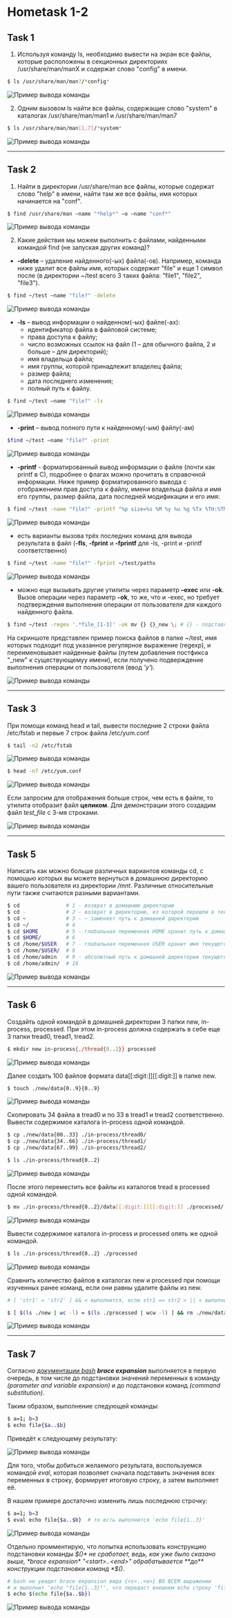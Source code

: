 # Hometask 1-2

## Task 1
1) Используя команду ls, необходимо вывести на экран все файлы, которые расположены в секционных директориях /usr/share/man/manX и содержат слово "config" в имени. 
```sh
$ ls /usr/share/man/man?/*config*
```
![Пример вывода команды](/1-2/screenshots/task1_1.png)


2) Одним вызовом ls найти все файлы, содержащие слово "system" в каталогах /usr/share/man/man1 и /usr/share/man/man7
```sh
$ ls /usr/share/man/man[1,7]/*system*
```
![Пример вывода команды](/1-2/screenshots/task1_2.png)

***


## Task 2
1) Найти в директории /usr/share/man все файлы, которые содержат слово "help" в имени, найти там же все файлы, имя которых начинается на "conf".
```sh
$ find /usr/share/man –name "*help*" –o –name "conf*"
```

![Пример вывода команды](/1-2/screenshots/task2_1.png)

2) Какие действия мы можем выполнить с файлами, найденными командой find (не запуская других команд)? 
- **-delete** 
– удаление найденного(-ых) файла(-ов). Например, команда ниже удалит все файлы имя, которых содержит "file" и еще 1 символ после (в директории ~/test всего 3 таких файла: "file1", "file2", "file3").
```sh
$ find ~/test –name "file?" -delete
```

![Пример вывода команды](/1-2/screenshots/task2_2.png)

- **-ls** – вывод информации о найденном(-ых) файле(-ах): 
   * идентификатор файла в файловой системе; 
   * права доступа к файлу; 
   * число возможных ссылок на файл (1 – для обычного файла, 2 и больше – для директорий); 
   * имя владельца файла;
   * имя группы, которой принадлежит владелец файла;
   * размер файла;
   * дата последнего изменения;
   * полный путь к файлу.
```sh
$ find ~/test –name "file?" -ls
```

![Пример вывода команды](/1-2/screenshots/task2_3.png)

- **-print** – вывод полного пути к найденному(-ым) файлу(-ам)
```sh
$find ~/test –name "file?" -print
```

![Пример вывода команды](/1-2/screenshots/task2_4.png)

- **-printf** -  форматированный вывод информации о файле (почти как printf в С), подробнее о флагах можно прочитать в справочной информации. Ниже пример форматированного вывода с отображением прав доступа к файлу, имени владельца файла и имя его группы, размер файла, дата последней модификации и его имя:
```sh
$ find ~/test -name "file?" -printf "%p size=%s %M %y %u %g %Tx %TH:%TM\n"
```

![Пример вывода команды](/1-2/screenshots/task2_5.png)

- есть варианты вызова трёх последних команд для вывода результата в файл (**-fls**, **-fprint** и **-fprintf** для -ls, -print и -printf соответственно)
```sh
$ find ~/test -name "file?" -fprint ~/test/paths
```
![Пример вывода команды](/1-2/screenshots/task2_7.png)

- можно еще вызывать другие утилиты через параметр **–exec** или **-ok**. Вызов операции через параметр **-ok**, то же, что и -exec, но требует подтверждения выполнения операции от пользователя для каждого найденного файла. 
```sh
$ find ~/test -regex '.*file_[1-3]' -ok mv {} {}_new \; # {} - подставляет полное имя обрабатываемого файла
```

На скриншоте представлен пример поиска файлов в папке ~/test, имя которых подходит под указанное регулярное выражение (regexp), и переименовывает найденные файлы (путем добавления постфикса "\_new" к существующемуу имени), если получено подверждение выполнения операции от пользователя (ввод *'y'*).

![Пример вывода команды](/1-2/screenshots/task2_6.png)
***


## Task 3
При помощи команд head и tail, вывести последние 2 строки файла /etc/fstab и первые 7 строк файла /etc/yum.conf
```sh
$ tail -n2 /etc/fstab
```

![Пример вывода команды](/1-2/screenshots/task3_2.png)

```sh
$ head -n7 /etc/yum.conf
```

![Пример вывода команды](/1-2/screenshots/task3_2.png)

Если запросим для отображения больше строк, чем есть в файле, то утилита отобразит файл **целиком**.
 Для демонстрации этого создадим файл *test_file* с 3-мя строками.

![Пример вывода команды](/1-2/screenshots/task3_3.png)

***

## Task 5
Написать как можно больше различных вариантов команды cd, с помощью которых вы можете вернуться в домашнюю директорию вашего пользователя из директории */mnt*. Различные относительные пути также считаются разными вариантами.
```sh
$ cd               # 1 - возврат в домашнюю директорию
$ cd -             # 2 - возврат в директорию, из которой перешли в текущую
$ cd ~             # 3 - ~ заменяет путь к домашней директорию
$ cd ~/            # 4 
$ cd $HOME         # 5 - глобальная переменная HOME хранит путь к домашней директории текущего пользователя 
$ cd $HOME/        # 6 
$ cd /home/$USER   # 7 - глобальная переменная USER хранит имя текущего пользователя
$ cd /home/$USER/  # 8 
$ cd /home/admin   # 9 - абсолютный путь к домашней директории текущего пользователя
$ cd /home/admin/  # 10

```
![Пример вывода команды](/1-2/screenshots/task5_1.png)

***

## Task 6
Создайть одной командой в домашней директории 3 папки new, in-process, processed. При этом in-process должна содержать в себе еще 3 папки tread0, tread1, tread2.
```sh
$ mkdir new in-process{,/thread{0..2}} processed
```

![Пример вывода команды](/1-2/screenshots/task6_1.png)

Далее создать 100 файлов формата data[[:digit:]][[:digit:]] в папке new. 
```sh
$ touch ./new/data{0..9}{0..9}
```

![Пример вывода команды](/1-2/screenshots/task6_2.png)

Скопировать 34 файла в tread0 и по 33 в tread1 и tread2 соответственно. Вывести содержимое каталога in-process одной командой.
```sh
$ cp ./new/data{00..33} ./in-process/thread0/
$ cp ./new/data{34..66} ./in-process/thread1/
$ cp ./new/data{67..99} ./in-process/thread2/

$ ls ./in-process/thread{0..2}
```

![Пример вывода команды](/1-2/screenshots/task6_3.png)

После этого переместить все файлы из каталогов tread в processed одной командой. 
```sh
$ mv ./in-process/thread{0..2}/data[[:digit:]][[:digit:]] ./processed/
```

![Пример вывода команды](/1-2/screenshots/task6_4.png)

Вывести содержимое каталога in-process и processed опять же одной командой.
```sh
$ ls ./in-process/thread{0..2} ./processed
```

![Пример вывода команды](/1-2/screenshots/task6_5.png)

Сравнить количество файлов в каталогах new и processed при помощи изученных ранее команд, если они равны удалите файлы из new.
```sh
# [ 'str1' = 'str2' ] && < выполнится, если str1 == str2 > || < выполнится, если str1 != str2 > 

$ [ $(ls ./new | wc -l) = $(ls ./processed | wcw -l) ] && rm ./new/data[[:digit:]][[:digit:]] || echo "Numbers of files are not equal." 
```

![Пример вывода команды](/1-2/screenshots/task6_6.png)

***

## Task 7
Согласно [документации *bash*](https://www.gnu.org/software/bash/manual/html_node/Shell-Expansions.html#:~:text=The%20order%20of%20expansions%20is,additional%20expansion%20available%3A%20process%20substitution%20.) ***brace expansion*** выполняется в первую очередь, в том числе до подстановки значений переменных в команду *(parameter and variable expansion)* и до подстановки команд *(command substitution)*.

Таким образом, выполнение следующей команды:
```sh
$ a=1; b=3
$ echo file{$a..$b}
```
Приведёт к следующему результату:

![Пример вывода команды](/1-2/screenshots/task7_1.png)

Для того, чтобы добиться желаемого результата, воспользуемся командой *eval*, которая позволяет сначала подставить значения всех переменных в строку, формирует итоговую строку, а затем выполняет её. 

В нашем примере достаточно изменить лишь последнюю строчку: 
```sh
$ a=1; b=3
$ eval echo file{$a..$b}  # то есть выполнится 'echo file{1..3}'
```
![Пример вывода команды](/1-2/screenshots/task7_2.png)


Отдельно промментирую, что попытка использовать конструкцию подстановки команды *$()* не сработает, ведь, как уже было сказано выше, *brace expansion* "<start>..<end>" обрабатывается **до** конструкции подстановки команд *$()*. 
  
```sh
# bash не увидит brace expansion вида {<s>..<e>} ВО ВСЕМ выражении 
# и выполнит 'echo "file{1..3}"', что передаст внешнем echo строку 'file{1..3}'
$ echo $(echo file{$a..$b}) 
```


![Пример вывода команды](/1-2/screenshots/task7_3.png)
